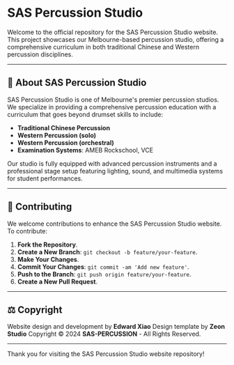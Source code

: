 # SAS Percussion Studio

Welcome to the official repository for the SAS Percussion Studio website. This project showcases our Melbourne-based percussion studio, offering a comprehensive curriculum in both traditional Chinese and Western percussion disciplines.

---

## 🎵 About SAS Percussion Studio

SAS Percussion Studio is one of Melbourne's premier percussion studios. We specialize in providing a comprehensive percussion education with a curriculum that goes beyond drumset skills to include:

* **Traditional Chinese Percussion**
* **Western Percussion (solo)**
* **Western Percussion (orchestral)**
* **Examination Systems**: AMEB Rockschool, VCE

Our studio is fully equipped with advanced percussion instruments and a professional stage setup featuring lighting, sound, and multimedia systems for student performances.

---

## 🤝 Contributing

We welcome contributions to enhance the SAS Percussion Studio website. To contribute:

1. **Fork the Repository**.
2. **Create a New Branch**: `git checkout -b feature/your-feature`.
3. **Make Your Changes**.
4. **Commit Your Changes**: `git commit -am 'Add new feature'`.
5. **Push to the Branch**: `git push origin feature/your-feature`.
6. **Create a New Pull Request**.

---

## ⚖️ Copyright

Website design and development by **Edward Xiao**
Design template by **Zeon Studio**
Copyright © 2024 **SAS-PERCUSSION** - All Rights Reserved.

---

Thank you for visiting the SAS Percussion Studio website repository!
